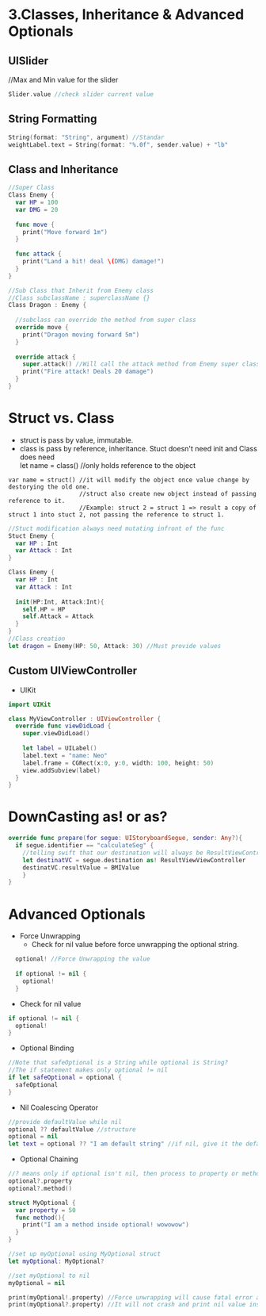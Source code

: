# 3.Classes, Inheritance & Advanced Optionals

## UISlider
//Max and Min value for the slider

```Swift
Slider.value //check slider current value
```

## String Formatting
```Swift
String(format: "String", argument) //Standar
weightLabel.text = String(format: "%.0f", sender.value) + "lb" 
```

## Class and Inheritance
```Swift 
//Super Class
Class Enemy {
  var HP = 100
  var DMG = 20
  
  func move {
    print("Move forward 1m")
  }
  
  func attack {
    print("Land a hit! deal \(DMG) damage!")
  }
}
```

```Swift
//Sub Class that Inherit from Enemy class
//Class subclassName : superclassName {}
Class Dragon : Enemy {
  
  //subclass can override the method from super class
  override move {
    print("Dragon moving forward 5m")
  }
  
  override attack {
    super.attack() //Will call the attack method from Enemy super class
    print("Fire attack! Deals 20 damage")
  }
}
```

# Struct vs. Class
- struct is pass by value, immutable.
- class is pass by reference, inheritance. 
Stuct doesn't need init and Class does need </br>
let name = class() //only holds reference to the object
```
var name = struct() //it will modify the object once value change by destorying the old one. 
                    //struct also create new object instead of passing reference to it.
                    //Example: struct 2 = struct 1 => result a copy of struct 1 into stuct 2, not passing the reference to struct 1.
```                    
```Swift
//Stuct modification always need mutating infront of the func
Stuct Enemy {
  var HP : Int
  var Attack : Int
}

Class Enemy {
  var HP : Int
  var Attack : Int
  
  init(HP:Int, Attack:Int){
    self.HP = HP
    self.Attack = Attack
  }
}
//Class creation
let dragon = Enemy(HP: 50, Attack: 30) //Must provide values
```

## Custom UIViewController
- UIKit

```Swift
import UIKit

class MyViewController : UIViewController {
  override func viewDidLoad {
    super.viewDidLoad()
    
    let label = UILabel()
    label.text = "name: Neo"
    label.frame = CGRect(x:0, y:0, width: 100, height: 50)
    view.addSubview(label)
  }
}
```
# DownCasting as! or as?

```Swift
override func prepare(for segue: UIStoryboardSegue, sender: Any?){
  if segue.identifier == "calculateSeg" {
    //telling swift that our destination will always be ResultViewControll through calculateSeg
    let destinatVC = segue.destination as! ResultViewViewController
    destinatVC.resultValue = BMIValue
    }
}
```

# Advanced Optionals
- Force Unwrapping
  - Check for nil value before force unwrapping the optional string. 
```Swift
  optional! //Force Unwrapping the value
  
  if optional != nil {
    optional!
  }
```
- Check for nil value
```Swift
if optional != nil {
  optional!
}
```
- Optional Binding
```Swift
//Note that safeOptional is a String while optional is String?
//The if statement makes only optional != nil
if let safeOptional = optional {
  safeOptional
}
```
- Nil Coalescing Operator
```Swift
//provide defaultValue while nil 
optional ?? defaultValue //structure
optional = nil
let text = optional ?? "I am default string" //if nil, give it the default string. 
```
- Optional Chaining 
```Swift
//? means only if optional isn't nil, then process to property or method after
optional?.property
optional?.method()

struct MyOptional {
  var property = 50
  func method(){
    print("I am a method inside optional! wowowow")
  }
}

//set up myOptional using MyOptional struct
let myOptional: MyOptional? 

//set myOptional to nil
myOptional = nil

print(myOptional!.property) //Force unwrapping will cause fatal error and crash.
print(myOptional?.property) //It will not crash and print nil value instead.
```


